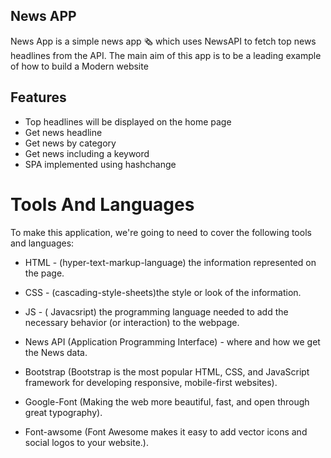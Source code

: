 ## News APP


News App is a simple news app 🗞️ which uses NewsAPI to fetch top news headlines from the API. The main aim of this app is to be a leading example of how to build a Modern website

## Features

- Top headlines will be displayed on the home page
- Get news headline
- Get news by category
- Get news including a keyword
- SPA implemented using hashchange

# Tools And Languages
To make this application, we're going to need to cover the following tools and languages:
- HTML - (hyper-text-markup-language) the information represented on the page.
- CSS - (cascading-style-sheets)the style or look of the information.
- JS - ( Javacsript) the programming language needed to add the necessary behavior (or interaction) to the webpage.
- News API (Application Programming Interface) - where and how we get the News data.

- Bootstrap (Bootstrap is the most popular HTML, CSS, and JavaScript framework for developing responsive, mobile-first websites).
- Google-Font (Making the web more beautiful, fast, and open through great typography).
- Font-awsome (Font Awesome makes it easy to add vector icons and social logos to your website.).


<!-- ### What does it look like? -->
